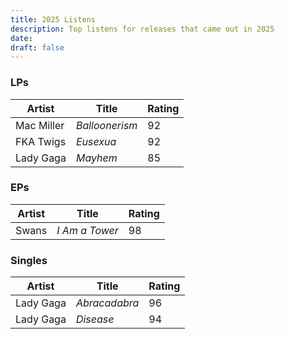 ```yaml
---
title: 2025 Listens
description: Top listens for releases that came out in 2025
date: 
draft: false
---
```

### LPs

| Artist     | Title          | Rating |
| ---------- | -------------- | ------ |
| Mac Miller | *Balloonerism* | 92     |
| FKA Twigs  | *Eusexua*      | 92     |
| Lady Gaga  | *Mayhem*       | 85     |
### EPs

| Artist | Title          | Rating |
| ------ | -------------- | ------ |
| Swans  | *I Am a Tower* | 98     |
### Singles

| Artist    | Title         | Rating |
| --------- | ------------- | ------ |
| Lady Gaga | *Abracadabra* | 96     |
| Lady Gaga | *Disease*     | 94     |


